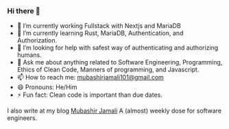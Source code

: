 ### Hi there 👋

- 🔭 I’m currently working Fullstack with Nextjs and MariaDB
- 🌱 I’m currently learning Rust, MariaDB, Authentication, and Authorization.
- 🤔 I’m looking for help with safest way of authenticating and authorizing humans.
- 💬 Ask me about anything related to Software Engineering, Programming, Ethics of Clean Code, Manners of programming, and Javascript.
- 📫 How to reach me: mubashirjamali101@gmail.com
- 😄 Pronouns: He/Him
- ⚡ Fun fact: Clean code is important than due dates.

I also write at my blog [Mubashir Jamali](https://mubashirjamali.glitch.me)
A (almost) weekly dose for software engineers.
